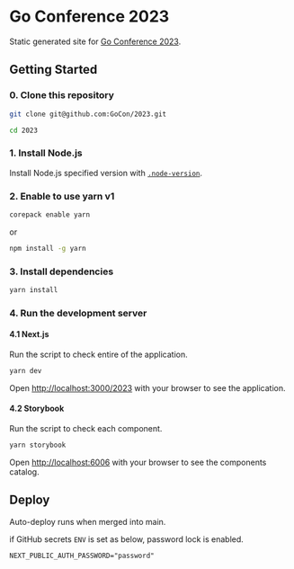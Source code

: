 # Go Conference 2023

Static generated site for [Go Conference 2023](https://gocon.jp/2023).

## Getting Started

### 0. Clone this repository

```zsh
git clone git@github.com:GoCon/2023.git
```

```zsh
cd 2023
```

### 1. Install Node.js

Install Node.js specified version with [`.node-version`](./.node-version).

### 2. Enable to use yarn v1

```zsh
corepack enable yarn
```

or

```zsh
npm install -g yarn
```

### 3. Install dependencies

```zsh
yarn install
```

### 4. Run the development server

#### 4.1 Next.js

Run the script to check entire of the application.

```zsh
yarn dev
```

Open [http://localhost:3000/2023](http://localhost:3000/2023) with your browser to see the application.

#### 4.2 Storybook

Run the script to check each component.

```bash
yarn storybook
```

Open [http://localhost:6006](http://localhost:6006) with your browser to see the components catalog.

## Deploy

Auto-deploy runs when merged into main.

if GitHub secrets `ENV` is set as below, password lock is enabled.

```
NEXT_PUBLIC_AUTH_PASSWORD="password"
```
